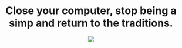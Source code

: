 <h1 align="center">Close your computer, stop being a simp and return to the traditions.</h1>
<p align="center"><img src="https://cdni.rbth.com/rbthmedia/images/2021.03/original/603dffb415e9f973ad1b4243.jpg"/></p>
